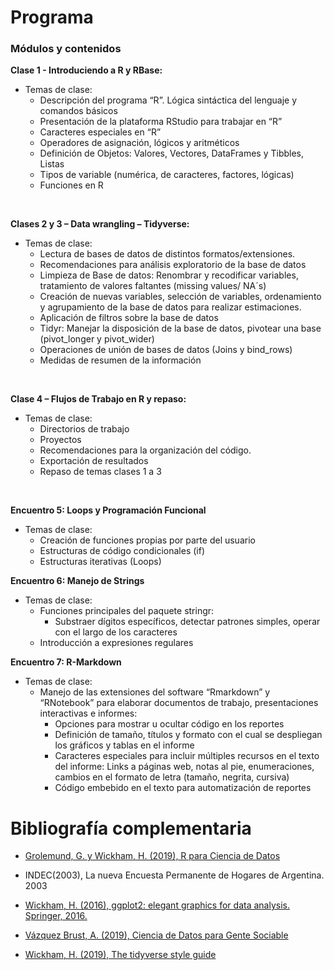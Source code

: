 # Programa

### Módulos y contenidos

__Clase 1 - Introduciendo a R y RBase:__

+ Temas de clase: 
  +	Descripción del programa “R”. Lógica sintáctica del lenguaje y comandos básicos 
  +	Presentación de la plataforma RStudio para trabajar en “R”
  +	Caracteres especiales en “R”
  +	Operadores de asignación, lógicos y aritméticos
  +	Definición de Objetos: Valores, Vectores, DataFrames y Tibbles, Listas
  +	Tipos de variable (numérica, de caracteres, factores, lógicas)
  +	Funciones en R

<br>

__Clases 2 y 3 – Data wrangling – Tidyverse:__
 
+ Temas de clase:
  +	Lectura de bases de datos de distintos formatos/extensiones.
  +	Recomendaciones para análisis exploratorio de la base de datos 
  +	Limpieza de Base de datos: Renombrar y recodificar variables, tratamiento de valores faltantes (missing values/ NA´s)
  +	Creación de nuevas variables, selección de variables, ordenamiento y agrupamiento de la base de datos para realizar estimaciones.
  +	Aplicación de filtros sobre la base de datos
  +	Tidyr: Manejar la disposición de la base de datos, pivotear una base (pivot_longer y pivot_wider)
  +	Operaciones de unión de bases de datos (Joins y bind_rows) 
  +	Medidas de resumen de la información

  
<br>

__Clase 4 – Flujos de Trabajo en R y repaso:__

+ Temas de clase:
  + Directorios de trabajo
  + Proyectos
  + Recomendaciones para la organización del código.
  +	Exportación de resultados 
  +	Repaso de temas clases 1 a 3


<br>


__Encuentro 5: Loops y Programación Funcional__

+ Temas de clase:
  + Creación de funciones propias por parte del usuario 
  + Estructuras de código condicionales (if)
  + Estructuras iterativas (Loops)


__Encuentro 6: Manejo de Strings__

+ Temas de clase:
  + Funciones principales del paquete stringr:
    + Substraer dígitos específicos, detectar patrones simples, operar con el largo de los caracteres 
  + Introducción a expresiones regulares

__Encuentro 7: R-Markdown__

+ Temas de clase:
  + Manejo de las extensiones del software “Rmarkdown” y “RNotebook” para elaborar documentos de trabajo, presentaciones interactivas e informes:
    + Opciones para mostrar u ocultar código en los reportes
    + Definición de tamaño, títulos y formato con el cual se despliegan los gráficos y tablas en el informe
    + Caracteres especiales para incluir múltiples recursos en el texto del informe: Links a páginas web, notas al pie, enumeraciones, cambios en el formato de letra (tamaño, negrita, cursiva)
    + Código embebido en el texto para automatización de reportes


# Bibliografía complementaria

- [Grolemund, G. y Wickham, H. (2019), R para Ciencia de Datos](https://es.r4ds.hadley.nz)

- INDEC(2003), La nueva Encuesta Permanente de Hogares de Argentina. 2003

- [Wickham, H. (2016), ggplot2: elegant graphics for data analysis. Springer, 2016. ](https://ggplot2-book.org/)

- [Vázquez Brust, A. (2019), Ciencia de Datos para Gente Sociable](https://bitsandbricks.github.io/ciencia_de_datos_gente_sociable/)

- [Wickham, H. (2019), The tidyverse style guide](https://style.tidyverse.org/)
